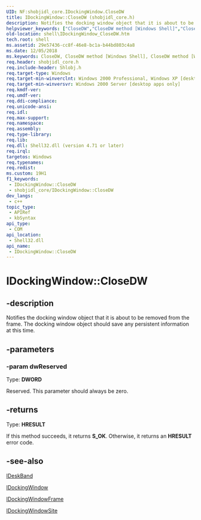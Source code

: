 ```yaml
---
UID: NF:shobjidl_core.IDockingWindow.CloseDW
title: IDockingWindow::CloseDW (shobjidl_core.h)
description: Notifies the docking window object that it is about to be removed from the frame. The docking window object should save any persistent information at this time.
helpviewer_keywords: ["CloseDW","CloseDW method [Windows Shell]","CloseDW method [Windows Shell]","IDockingWindow interface","IDockingWindow interface [Windows Shell]","CloseDW method","IDockingWindow.CloseDW","IDockingWindow::CloseDW","_win32_IDockingWindow_CloseDW","shell.IDockingWindow_CloseDW","shobjidl_core/IDockingWindow::CloseDW"]
old-location: shell\IDockingWindow_CloseDW.htm
tech.root: shell
ms.assetid: 29e57436-cc8f-46e8-bc1a-b44bd803c4a8
ms.date: 12/05/2018
ms.keywords: CloseDW, CloseDW method [Windows Shell], CloseDW method [Windows Shell],IDockingWindow interface, IDockingWindow interface [Windows Shell],CloseDW method, IDockingWindow.CloseDW, IDockingWindow::CloseDW, _win32_IDockingWindow_CloseDW, shell.IDockingWindow_CloseDW, shobjidl_core/IDockingWindow::CloseDW
req.header: shobjidl_core.h
req.include-header: Shlobj.h
req.target-type: Windows
req.target-min-winverclnt: Windows 2000 Professional, Windows XP [desktop apps only]
req.target-min-winversvr: Windows 2000 Server [desktop apps only]
req.kmdf-ver: 
req.umdf-ver: 
req.ddi-compliance: 
req.unicode-ansi: 
req.idl: 
req.max-support: 
req.namespace: 
req.assembly: 
req.type-library: 
req.lib: 
req.dll: Shell32.dll (version 4.71 or later)
req.irql: 
targetos: Windows
req.typenames: 
req.redist: 
ms.custom: 19H1
f1_keywords:
 - IDockingWindow::CloseDW
 - shobjidl_core/IDockingWindow::CloseDW
dev_langs:
 - c++
topic_type:
 - APIRef
 - kbSyntax
api_type:
 - COM
api_location:
 - Shell32.dll
api_name:
 - IDockingWindow::CloseDW
---
```


# IDockingWindow::CloseDW


## -description

Notifies the docking window object that it is about to be removed from the frame. The docking window object should save any persistent information at this time.

## -parameters

### -param dwReserved

Type: <b>DWORD</b>

Reserved. This parameter should always be zero.

## -returns

Type: <b>HRESULT</b>

If this method succeeds, it returns <b xmlns:loc="http://microsoft.com/wdcml/l10n">S_OK</b>. Otherwise, it returns an <b xmlns:loc="http://microsoft.com/wdcml/l10n">HRESULT</b> error code.

## -see-also

<a href="/windows/desktop/api/shobjidl_core/nn-shobjidl_core-ideskband">IDeskBand</a>



<a href="/windows/desktop/api/shobjidl_core/nn-shobjidl_core-idockingwindow">IDockingWindow</a>



<a href="/windows/desktop/api/shlobj/nn-shlobj-idockingwindowframe">IDockingWindowFrame</a>



<a href="/windows/desktop/api/shlobj_core/nn-shlobj_core-idockingwindowsite">IDockingWindowSite</a>

